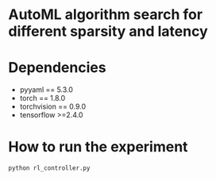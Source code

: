 # AutoML algorithm search for different sparsity and latency

# Dependencies
- pyyaml == 5.3.0
- torch == 1.8.0
- torchvision == 0.9.0
- tensorflow >=2.4.0

# How to run the experiment

	python rl_controller.py

